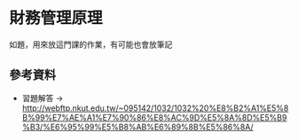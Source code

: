 # 財務管理原理

如題，用來放這門課的作業，有可能也會放筆記



## 參考資料

- 習題解答 $\rightarrow$ http://webftp.nkut.edu.tw/~095142/1032/1032%20%E8%B2%A1%E5%8B%99%E7%AE%A1%E7%90%86%E8%AC%9D%E5%8A%8D%E5%B9%B3/%E6%95%99%E5%B8%AB%E6%89%8B%E5%86%8A/